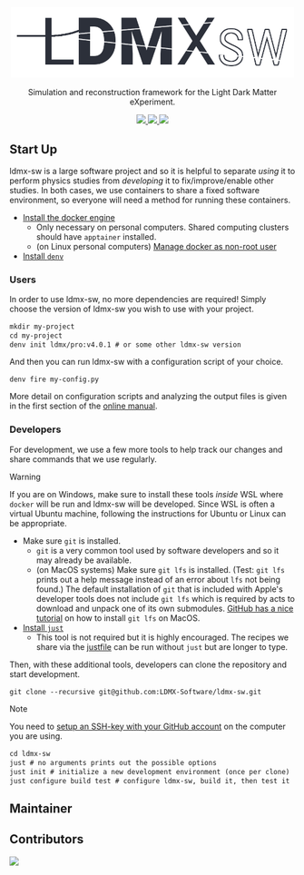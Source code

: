 <p align="center">
    <img src="https://github.com/LDMX-Software/ldmx-software.github.io/blob/trunk/src/img/ldmx_logo_dark.png" width="500">
</p>

<p align="center">
    Simulation and reconstruction framework for the Light Dark Matter eXperiment.  
</p>

<p align="center">
    <a href="http://perso.crans.org/besson/LICENSE.html" alt="GPLv3 license">
        <img src="https://img.shields.io/badge/License-GPLv3-blue.svg" />
    </a>
    <a href="https://github.com/LDMX-Software/ldmx-sw/actions/workflows/build_production_image.yml" alt="Build Production Image">
        <img src="https://github.com/LDMX-Software/ldmx-sw/actions/workflows/build_production_image.yml/badge.svg"/>
    </a>
    <img src="https://github.com/LDMX-Software/ldmx-sw/actions/workflows/basic_test.yml/badge.svg" />
</p>

## Start Up
ldmx-sw is a large software project and so it is helpful to separate _using_ it to
perform physics studies from _developing_ it to fix/improve/enable other studies.
In both cases, we use containers to share a fixed software environment, so everyone
will need a method for running these containers.

- [Install the docker engine](https://docs.docker.com/engine/install/)
  - Only necessary on personal computers. Shared computing clusters should have `apptainer` installed.
  - (on Linux personal computers) [Manage docker as non-root user](https://docs.docker.com/engine/install/linux-postinstall/#manage-docker-as-a-non-root-user)
- [Install `denv`](https://tomeichlersmith.github.io/denv/getting_started.html#installation)

### Users
In order to use ldmx-sw, no more dependencies are required!
Simply choose the version of ldmx-sw you wish to use with your project.
```
mkdir my-project
cd my-project
denv init ldmx/pro:v4.0.1 # or some other ldmx-sw version
```
And then you can run ldmx-sw with a configuration script of your choice.
```
denv fire my-config.py
```
More detail on configuration scripts and analyzing the output files
is given in the first section of the [online manual](ldmx-software.github.io).

### Developers
For development, we use a few more tools to help track our changes and share commands
that we use regularly.

> [!WARNING]
> If you are on Windows, make sure to install these tools _inside_ WSL where `docker`
> will be run and ldmx-sw will be developed. Since WSL is often a virtual Ubuntu machine,
> following the instructions for Ubuntu or Linux can be appropriate.

- Make sure `git` is installed.
  - `git` is a very common tool used by software developers and so it may already be available.
  - (on MacOS systems) Make sure `git lfs` is installed. (Test: `git lfs` prints out a help message instead of an error about `lfs` not being found.) The default installation of `git` that is included with Apple's developer tools does not include `git lfs` which is required by acts to download and unpack one of its own submodules. [GitHub has a nice tutorial](https://docs.github.com/en/repositories/working-with-files/managing-large-files/installing-git-large-file-storage?platform=mac) on how to install `git lfs` on MacOS.
- [Install `just`](https://just.systems/man/en/chapter_5.html)
  - This tool is not required but it is highly encouraged. The recipes we share via the [justfile](justfile) can be run without `just` but are longer to type.

Then, with these additional tools, developers can clone the repository and start development.
```
git clone --recursive git@github.com:LDMX-Software/ldmx-sw.git
```

> [!NOTE]
> You need to [setup an SSH-key with your GitHub account](https://docs.github.com/en/authentication/connecting-to-github-with-ssh) on the computer you are using.

```
cd ldmx-sw
just # no arguments prints out the possible options
just init # initialize a new development environment (once per clone)
just configure build test # configure ldmx-sw, build it, then test it
```

## Maintainer 

## Contributors

<a href="https://github.com/LDMX-Software/ldmx-sw/graphs/contributors">
  <img src="https://contributors-img.web.app/image?repo=LDMX-Software/ldmx-sw" />
</a>

